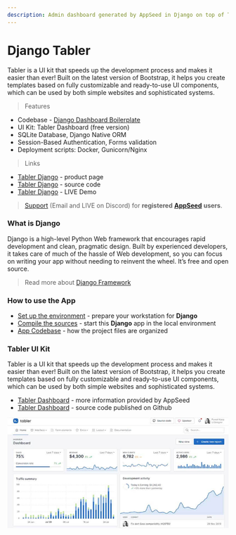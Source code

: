 ```yaml
---
description: Admin dashboard generated by AppSeed in Django on top of Tabler Dashboard.
---
```


# Django Tabler

Tabler is a UI kit that speeds up the development process and makes it easier than ever! Built on the latest version of Bootstrap, it helps you create templates based on fully customizable and ready-to-use UI components, which can be used by both simple websites and sophisticated systems.&#x20;

> Features

* Codebase - [Django Dashboard Boilerplate](../../boilerplate-code/django-dashboard.md)
* UI Kit: Tabler Dashboard (free version) &#x20;
* SQLite Database, Django Native ORM
* Session-Based Authentication, Forms validation
* Deployment scripts: Docker, Gunicorn/Nginx&#x20;

> Links

* [Tabler Django](https://appseed.us/admin-dashboards/django-dashboard-tabler) - product page
* [Tabler Django](https://github.com/app-generator/django-dashboard-tabler) - source code
* [Tabler Django](https://django-dashboard-tabler.appseed.us) - LIVE Demo&#x20;

> [Support](https://appseed.us/support) (Email and LIVE on Discord) for **registered** [**AppSeed**](https://appseed.us) **users**.

###

### What is Django

Django is a high-level Python Web framework that encourages rapid development and clean, pragmatic design. Built by experienced developers, it takes care of much of the hassle of Web development, so you can focus on writing your app without needing to reinvent the wheel. It’s free and open source.

> Read more about [Django Framework](../../content/what-is/django.md)



### How to use the App

* [Set up the environment](../../boilerplate-code/django-dashboard.md#environment-1) - prepare your workstation for **Django**
* [Compile the sources](../../boilerplate-code/django-dashboard.md#build-the-app-1) - start this **Django** app in the local environment
* [App Codebase](../../boilerplate-code/django-dashboard.md#app-codebase) - how the project files are organized



### Tabler UI Kit

Tabler is a UI kit that speeds up the development process and makes it easier than ever! Built on the latest version of Bootstrap, it helps you create templates based on fully customizable and ready-to-use UI components, which can be used by both simple websites and sophisticated systems.&#x20;

* [Tabler Dashboard](../../content/bootstrap-template/tabler.md) - more information provided by AppSeed
* [Tabler Dashboard](https://github.com/admin-dashboards/bootstrap-template-tabler) - source code published on Github&#x20;

![Tabler Dashboard - Open-source Template.](../../.gitbook/assets/docs-cover-tabler.jpg)
